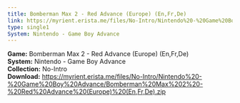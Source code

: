 ```yaml
---
title: Bomberman Max 2 - Red Advance (Europe) (En,Fr,De)
link: https://myrient.erista.me/files/No-Intro/Nintendo%20-%20Game%20Boy%20Advance/Bomberman%20Max%202%20-%20Red%20Advance%20(Europe)%20(En,Fr,De).zip
type: single1
System: Nintendo - Game Boy Advance
---
```

<b>Game:</b> Bomberman Max 2 - Red Advance (Europe) (En,Fr,De)<br>
<b>System:</b> Nintendo - Game Boy Advance<br>
<b>Collection:</b> No-Intro<br>
<b>Download:</b> https://myrient.erista.me/files/No-Intro/Nintendo%20-%20Game%20Boy%20Advance/Bomberman%20Max%202%20-%20Red%20Advance%20(Europe)%20(En,Fr,De).zip